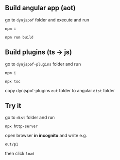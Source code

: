 ## Build angular app (aot)
go to `dynjspof` folder and execute and run

``` npm i ```

``` npm run build ```

## Build plugins (ts -> js)
go to `dynjspof-plugins` folder and run

``` npm i ```

``` npx tsc ```

copy dynjspof-plugins `out` folder to angular `dist` folder

## Try it
go to `dist` folder and run

``` npx http-server ```

open browser **in incognito** and write e.g. 

```out/p1```  

then click `load`
